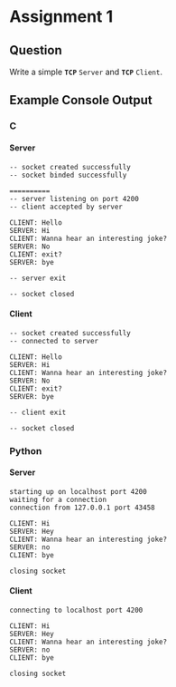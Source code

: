 # Assignment 1

## Question

Write a simple **`TCP`** `Server` and **`TCP`** `Client`.

## Example Console Output

### C

#### Server

```
-- socket created successfully
-- socket binded successfully

==========
-- server listening on port 4200
-- client accepted by server

CLIENT: Hello
SERVER: Hi
CLIENT: Wanna hear an interesting joke?
SERVER: No
CLIENT: exit?
SERVER: bye

-- server exit

-- socket closed
```

#### Client

```
-- socket created successfully
-- connected to server

CLIENT: Hello
SERVER: Hi
CLIENT: Wanna hear an interesting joke?
SERVER: No
CLIENT: exit?
SERVER: bye

-- client exit

-- socket closed
```

### Python

#### Server
```
starting up on localhost port 4200
waiting for a connection
connection from 127.0.0.1 port 43458

CLIENT: Hi
SERVER: Hey
CLIENT: Wanna hear an interesting joke?
SERVER: no
CLIENT: bye

closing socket
```

#### Client
```
connecting to localhost port 4200

CLIENT: Hi
SERVER: Hey
CLIENT: Wanna hear an interesting joke?
SERVER: no
CLIENT: bye

closing socket
```
